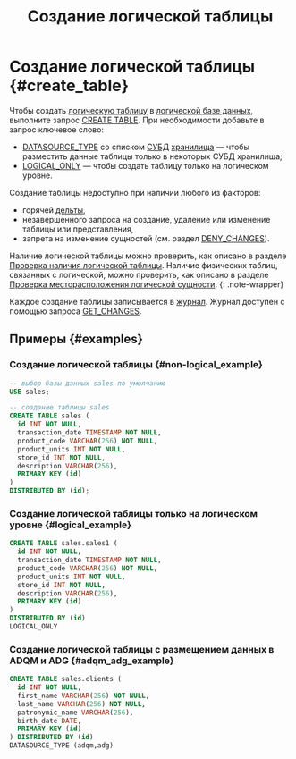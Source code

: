 ﻿---
layout: default
title: Создание логической таблицы
nav_order: 3
parent: Управление схемой данных
grand_parent: Работа с системой
has_children: false
---

# Создание логической таблицы {#create_table}

Чтобы создать [логическую таблицу](../../../overview/main_concepts/logical_table/logical_table.md) 
в [логической базе данных](../../../overview/main_concepts/logical_db/logical_db.md), 
выполните запрос [CREATE TABLE](../../../reference/sql_plus_requests/CREATE_TABLE/CREATE_TABLE.md).
При необходимости добавьте в запрос ключевое слово:
* [DATASOURCE_TYPE](../../../reference/sql_plus_requests/CREATE_TABLE/CREATE_TABLE.md#datasource_type) со списком
  [СУБД](../../../introduction/supported_DBMS/supported_DBMS.md)
  [хранилища](../../../overview/main_concepts/data_storage/data_storage.md) — чтобы разместить данные таблицы только в 
  некоторых СУБД хранилища;
* [LOGICAL_ONLY](../../../reference/sql_plus_requests/CREATE_TABLE/CREATE_TABLE.md#logical_only) — чтобы создать таблицу
  только на логическом уровне.

Создание таблицы недоступно при наличии любого из факторов:
* горячей [дельты](../../../overview/main_concepts/delta/delta.md),
* незавершенного запроса на создание, удаление или изменение таблицы или представления,
* запрета на изменение сущностей (см. раздел [DENY_CHANGES](../../../reference/sql_plus_requests/DENY_CHANGES/DENY_CHANGES.md)).

Наличие логической таблицы можно проверить, как описано в разделе 
[Проверка наличия логической таблицы](../entity_presence_check/entity_presence_check.md#table_check). Наличие 
физических таблиц, связанных с логической, можно проверить, как описано в разделе
[Проверка месторасположения логической сущности](../../../working_with_system/other_features/datasource_check/datasource_check.md).
{: .note-wrapper}

Каждое создание таблицы записывается в [журнал](../../../overview/main_concepts/changelog/changelog.md). Журнал 
доступен с помощью запроса [GET_CHANGES](../../../reference/sql_plus_requests/GET_CHANGES/GET_CHANGES.md).

## Примеры {#examples}

### Создание логической таблицы {#non-logical_example}

```sql
-- выбор базы данных sales по умолчанию
USE sales;

-- создание таблицы sales
CREATE TABLE sales (
  id INT NOT NULL,
  transaction_date TIMESTAMP NOT NULL,
  product_code VARCHAR(256) NOT NULL,
  product_units INT NOT NULL,
  store_id INT NOT NULL,
  description VARCHAR(256),
  PRIMARY KEY (id)
)
DISTRIBUTED BY (id);
```

### Создание логической таблицы только на логическом уровне {#logical_example}

```sql
CREATE TABLE sales.sales1 (
  id INT NOT NULL,
  transaction_date TIMESTAMP NOT NULL,
  product_code VARCHAR(256) NOT NULL,
  product_units INT NOT NULL,
  store_id INT NOT NULL,
  description VARCHAR(256),
  PRIMARY KEY (id)
)
DISTRIBUTED BY (id)
LOGICAL_ONLY
```

### Создание логической таблицы с размещением данных в ADQM и ADG {#adqm_adg_example}

```sql
CREATE TABLE sales.clients (
  id INT NOT NULL,
  first_name VARCHAR(256) NOT NULL,
  last_name VARCHAR(256) NOT NULL,
  patronymic_name VARCHAR(256),
  birth_date DATE,
  PRIMARY KEY (id)
) DISTRIBUTED BY (id)
DATASOURCE_TYPE (adqm,adg)
```